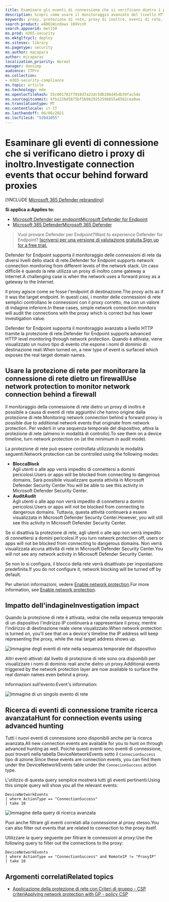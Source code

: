 ```yaml
---
title: Esaminare gli eventi di connessione che si verificano dietro i proxy di inoltro.
description: Scopri come usare il monitoraggio avanzato del livello HTTP tramite la protezione di rete in Microsoft Defender for Endpoint, che rappresenta una destinazione reale, anziché un proxy.
keywords: proxy, protezione di rete, proxy di inoltro, eventi di rete, controllo, blocco, nomi di dominio, dominio
search.product: eADQiWindows 10XVcnh
search.appverid: met150
ms.prod: m365-security
ms.mktglfcycl: deploy
ms.sitesec: library
ms.pagetype: security
ms.author: macapara
author: mjcaparas
localization_priority: Normal
manager: dansimp
audience: ITPro
ms.collection:
- m365-security-compliance
ms.topic: article
ms.technology: mde
ms.openlocfilehash: 55c001781ff016d7a23dc5db286d454b39fac5de
ms.sourcegitcommit: 4fb1226d5875bf5b9b29252596855a6562cea9ae
ms.translationtype: MT
ms.contentlocale: it-IT
ms.lasthandoff: 06/08/2021
ms.locfileid: "52841055"
---
```

# <a name="investigate-connection-events-that-occur-behind-forward-proxies"></a><span data-ttu-id="e9e1e-104">Esaminare gli eventi di connessione che si verificano dietro i proxy di inoltro.</span><span class="sxs-lookup"><span data-stu-id="e9e1e-104">Investigate connection events that occur behind forward proxies</span></span>

[!INCLUDE [Microsoft 365 Defender rebranding](../../includes/microsoft-defender.md)]

<span data-ttu-id="e9e1e-105">**Si applica a:**</span><span class="sxs-lookup"><span data-stu-id="e9e1e-105">**Applies to:**</span></span>
- [<span data-ttu-id="e9e1e-106">Microsoft Defender per endpoint</span><span class="sxs-lookup"><span data-stu-id="e9e1e-106">Microsoft Defender for Endpoint</span></span>](https://go.microsoft.com/fwlink/p/?linkid=2154037)
- [<span data-ttu-id="e9e1e-107">Microsoft 365 Defender</span><span class="sxs-lookup"><span data-stu-id="e9e1e-107">Microsoft 365 Defender</span></span>](https://go.microsoft.com/fwlink/?linkid=2118804)

> <span data-ttu-id="e9e1e-108">Vuoi provare Defender per Endpoint?</span><span class="sxs-lookup"><span data-stu-id="e9e1e-108">Want to experience Defender for Endpoint?</span></span> [<span data-ttu-id="e9e1e-109">Iscriversi per una versione di valutazione gratuita.</span><span class="sxs-lookup"><span data-stu-id="e9e1e-109">Sign up for a free trial.</span></span>](https://www.microsoft.com/microsoft-365/windows/microsoft-defender-atp?ocid=docs-wdatp-investigatemachines-abovefoldlink)

<span data-ttu-id="e9e1e-110">Defender for Endpoint supporta il monitoraggio delle connessioni di rete da diversi livelli dello stack di rete.</span><span class="sxs-lookup"><span data-stu-id="e9e1e-110">Defender for Endpoint supports network connection monitoring from different levels of the network stack.</span></span> <span data-ttu-id="e9e1e-111">Un caso difficile è quando la rete utilizza un proxy di inoltro come gateway a Internet.</span><span class="sxs-lookup"><span data-stu-id="e9e1e-111">A challenging case is when the network uses a forward proxy as a gateway to the Internet.</span></span>

<span data-ttu-id="e9e1e-112">Il proxy agisce come se fosse l'endpoint di destinazione.</span><span class="sxs-lookup"><span data-stu-id="e9e1e-112">The proxy acts as if it was the target endpoint.</span></span>  <span data-ttu-id="e9e1e-113">In questi casi, i monitor delle connessioni di rete semplici controllano le connessioni con il proxy corretto, ma con un valore di indagine inferiore.</span><span class="sxs-lookup"><span data-stu-id="e9e1e-113">In these cases, simple network connection monitors will audit the connections with the proxy which is correct but has lower investigation value.</span></span> 

<span data-ttu-id="e9e1e-114">Defender for Endpoint supporta il monitoraggio avanzato a livello HTTP tramite la protezione di rete.</span><span class="sxs-lookup"><span data-stu-id="e9e1e-114">Defender for Endpoint supports advanced HTTP level monitoring through network protection.</span></span> <span data-ttu-id="e9e1e-115">Quando è attivata, viene visualizzato un nuovo tipo di evento che espone i nomi di dominio di destinazione reali.</span><span class="sxs-lookup"><span data-stu-id="e9e1e-115">When turned on, a new type of event is surfaced which exposes the real target domain names.</span></span>

## <a name="use-network-protection-to-monitor-network-connection-behind-a-firewall"></a><span data-ttu-id="e9e1e-116">Usare la protezione di rete per monitorare la connessione di rete dietro un firewall</span><span class="sxs-lookup"><span data-stu-id="e9e1e-116">Use network protection to monitor network connection behind a firewall</span></span>
<span data-ttu-id="e9e1e-117">Il monitoraggio della connessione di rete dietro un proxy di inoltro è possibile a causa di eventi di rete aggiuntivi che hanno origine dalla protezione di rete.</span><span class="sxs-lookup"><span data-stu-id="e9e1e-117">Monitoring network connection behind a forward proxy is possible due to additional network events that originate from network protection.</span></span> <span data-ttu-id="e9e1e-118">Per vederli in una sequenza temporale del dispositivo, attiva la protezione di rete (almeno in modalità di controllo).</span><span class="sxs-lookup"><span data-stu-id="e9e1e-118">To see them on a device timeline, turn network protection on (at the minimum in audit mode).</span></span> 

<span data-ttu-id="e9e1e-119">La protezione di rete può essere controllata utilizzando le modalità seguenti:</span><span class="sxs-lookup"><span data-stu-id="e9e1e-119">Network protection can be controlled using the following modes:</span></span>

- <span data-ttu-id="e9e1e-120">**Blocca**</span><span class="sxs-lookup"><span data-stu-id="e9e1e-120">**Block**</span></span> <br> <span data-ttu-id="e9e1e-121">Agli utenti o alle app verrà impedito di connettersi a domini pericolosi.</span><span class="sxs-lookup"><span data-stu-id="e9e1e-121">Users or apps will be blocked from connecting to dangerous domains.</span></span> <span data-ttu-id="e9e1e-122">Sarà possibile visualizzare questa attività in Microsoft Defender Security Center.</span><span class="sxs-lookup"><span data-stu-id="e9e1e-122">You will be able to see this activity in Microsoft Defender Security Center.</span></span>
- <span data-ttu-id="e9e1e-123">**Audit**</span><span class="sxs-lookup"><span data-stu-id="e9e1e-123">**Audit**</span></span> <br> <span data-ttu-id="e9e1e-124">Agli utenti o alle app non verrà impedito di connettersi a domini pericolosi.</span><span class="sxs-lookup"><span data-stu-id="e9e1e-124">Users or apps will not be blocked from connecting to dangerous domains.</span></span> <span data-ttu-id="e9e1e-125">Tuttavia, questa attività continuerà a essere visualizzata in Microsoft Defender Security Center.</span><span class="sxs-lookup"><span data-stu-id="e9e1e-125">However, you will still see this activity in Microsoft Defender Security Center.</span></span>


<span data-ttu-id="e9e1e-126">Se si disattiva la protezione di rete, agli utenti o alle app non verrà impedito di connettersi a domini pericolosi.</span><span class="sxs-lookup"><span data-stu-id="e9e1e-126">If you turn network protection off, users or apps will not be blocked from connecting to dangerous domains.</span></span> <span data-ttu-id="e9e1e-127">Non verrà visualizzata alcuna attività di rete in Microsoft Defender Security Center.</span><span class="sxs-lookup"><span data-stu-id="e9e1e-127">You will not see any network activity in Microsoft Defender Security Center.</span></span>

<span data-ttu-id="e9e1e-128">Se non lo si configura, il blocco della rete verrà disattivato per impostazione predefinita.</span><span class="sxs-lookup"><span data-stu-id="e9e1e-128">If you do not configure it, network blocking will be turned off by default.</span></span>

<span data-ttu-id="e9e1e-129">Per ulteriori informazioni, vedere [Enable network protection](enable-network-protection.md).</span><span class="sxs-lookup"><span data-stu-id="e9e1e-129">For more information, see [Enable network protection](enable-network-protection.md).</span></span>

## <a name="investigation-impact"></a><span data-ttu-id="e9e1e-130">Impatto dell'indagine</span><span class="sxs-lookup"><span data-stu-id="e9e1e-130">Investigation impact</span></span>
<span data-ttu-id="e9e1e-131">Quando la protezione di rete è attivata, vedrai che nella sequenza temporale di un dispositivo l'indirizzo IP continuerà a rappresentare il proxy, mentre l'indirizzo di destinazione reale viene visualizzato.</span><span class="sxs-lookup"><span data-stu-id="e9e1e-131">When network protection is turned on, you'll see that on a device's timeline the IP address will keep representing the proxy, while the real target address shows up.</span></span>

![Immagine degli eventi di rete nella sequenza temporale del dispositivo](images/atp-proxy-investigation.png)

<span data-ttu-id="e9e1e-133">Altri eventi attivati dal livello di protezione di rete sono ora disponibili per visualizzare i nomi di dominio reali anche dietro un proxy.</span><span class="sxs-lookup"><span data-stu-id="e9e1e-133">Additional events triggered by the network protection layer are now available to surface the real domain names even behind a proxy.</span></span>

<span data-ttu-id="e9e1e-134">Informazioni sull'evento:</span><span class="sxs-lookup"><span data-stu-id="e9e1e-134">Event's information:</span></span>

![Immagine di un singolo evento di rete](images/atp-proxy-investigation-event.png)



## <a name="hunt-for-connection-events-using-advanced-hunting"></a><span data-ttu-id="e9e1e-136">Ricerca di eventi di connessione tramite ricerca avanzata</span><span class="sxs-lookup"><span data-stu-id="e9e1e-136">Hunt for connection events using advanced hunting</span></span> 
<span data-ttu-id="e9e1e-137">Tutti i nuovi eventi di connessione sono disponibili anche per la ricerca avanzata.</span><span class="sxs-lookup"><span data-stu-id="e9e1e-137">All new connection events are available for you to hunt on through advanced hunting as well.</span></span> <span data-ttu-id="e9e1e-138">Poiché questi eventi sono eventi di connessione, puoi trovarli nella tabella DeviceNetworkEvents sotto il `ConnecionSuccess` tipo di azione.</span><span class="sxs-lookup"><span data-stu-id="e9e1e-138">Since these events are connection events, you can find them under the DeviceNetworkEvents table under the `ConnecionSuccess` action type.</span></span>

<span data-ttu-id="e9e1e-139">L'utilizzo di questa query semplice mostrerà tutti gli eventi pertinenti:</span><span class="sxs-lookup"><span data-stu-id="e9e1e-139">Using this simple query will show you all the relevant events:</span></span>

```
DeviceNetworkEvents
| where ActionType == "ConnectionSuccess" 
| take 10
```

![Immagine della query di ricerca avanzata](images/atp-proxy-investigation-ah.png)

<span data-ttu-id="e9e1e-141">Puoi anche filtrare gli eventi correlati alla connessione al proxy stesso.</span><span class="sxs-lookup"><span data-stu-id="e9e1e-141">You can also filter out  events that are related to connection to the proxy itself.</span></span> 

<span data-ttu-id="e9e1e-142">Utilizzare la query seguente per filtrare le connessioni al proxy:</span><span class="sxs-lookup"><span data-stu-id="e9e1e-142">Use the following query to filter out the connections to the proxy:</span></span>

```
DeviceNetworkEvents
| where ActionType == "ConnectionSuccess" and RemoteIP != "ProxyIP"  
| take 10
```



## <a name="related-topics"></a><span data-ttu-id="e9e1e-143">Argomenti correlati</span><span class="sxs-lookup"><span data-stu-id="e9e1e-143">Related topics</span></span>
- [<span data-ttu-id="e9e1e-144">Applicazione della protezione di rete con Criteri di gruppo - CSP criteri</span><span class="sxs-lookup"><span data-stu-id="e9e1e-144">Applying network protection with GP - policy CSP</span></span>](/windows/client-management/mdm/policy-csp-defender#defender-enablenetworkprotection)
